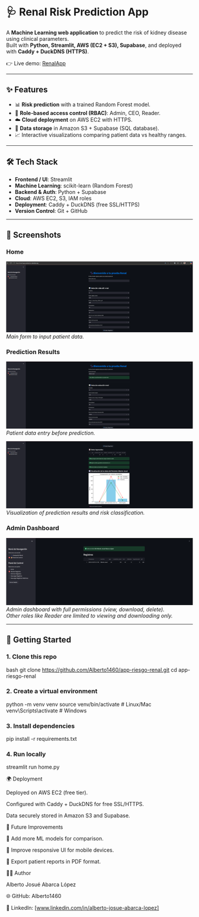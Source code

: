 # 🩺 Renal Risk Prediction App

A **Machine Learning web application** to predict the risk of kidney disease using clinical parameters.  
Built with **Python, Streamlit, AWS (EC2 + S3), Supabase**, and deployed with **Caddy + DuckDNS (HTTPS)**.  

👉 Live demo: [RenalApp](https://renal-app-production.duckdns.org/)  

---

## ✨ Features
- 📊 **Risk prediction** with a trained Random Forest model.  
- 🔐 **Role-based access control (RBAC)**: Admin, CEO, Reader.  
- ☁️ **Cloud deployment** on AWS EC2 with HTTPS.  
- 📂 **Data storage** in Amazon S3 + Supabase (SQL database).  
- 📈 Interactive visualizations comparing patient data vs healthy ranges.  

---

## 🛠️ Tech Stack
- **Frontend / UI**: Streamlit  
- **Machine Learning**: scikit-learn (Random Forest)  
- **Backend & Auth**: Python + Supabase  
- **Cloud**: AWS EC2, S3, IAM roles  
- **Deployment**: Caddy + DuckDNS (free SSL/HTTPS)  
- **Version Control**: Git + GitHub  

---

## 📸 Screenshots

### Home
![Home Screenshot](images/home.png)  
*Main form to input patient data.*

### Prediction Results
![Prediction Form](images/results_form.png)  
*Patient data entry before prediction.*  

![Prediction Graph](images/results_graph.png)  
*Visualization of prediction results and risk classification.*

### Admin Dashboard
![Admin Dashboard](images/dashboard.png)  
*Admin dashboard with full permissions (view, download, delete).  
Other roles like Reader are limited to viewing and downloading only.*  

---

## 🚀 Getting Started

### 1. Clone this repo
bash
git clone https://github.com/Alberto1460/app-riesgo-renal.git
cd app-riesgo-renal

### 2. Create a virtual environment
python -m venv venv
source venv/bin/activate   # Linux/Mac
venv\Scripts\activate      # Windows

### 3. Install dependencies
pip install -r requirements.txt

### 4. Run locally
streamlit run home.py

🌍 Deployment

Deployed on AWS EC2 (free tier).

Configured with Caddy + DuckDNS for free SSL/HTTPS.

Data securely stored in Amazon S3 and Supabase.

📌 Future Improvements

🧮 Add more ML models for comparison.

📲 Improve responsive UI for mobile devices.

📑 Export patient reports in PDF format.

👨‍💻 Author

Alberto Josué Abarca López

🌐 GitHub: Alberto1460

💼 LinkedIn: [www.linkedin.com/in/alberto-josue-abarca-lopez]
